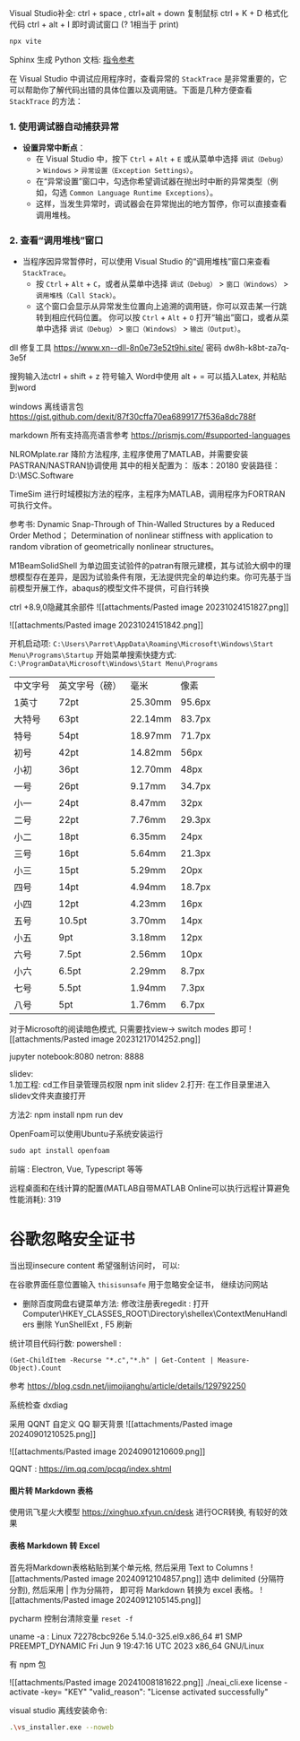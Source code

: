Visual Studio补全: ctrl + space ,  ctrl+alt + down 复制鼠标  ctrl + K + D 格式化代码 ctrl + alt + I 即时调试窗口 (? 1相当于 print)

```sh
npx vite
```

Sphinx 生成 Python 文档: [指令参考](https://towardsdatascience.com/documenting-python-code-with-sphinx-554e1d6c4f6d)

在 Visual Studio 中调试应用程序时，查看异常的 `StackTrace` 是非常重要的，它可以帮助你了解代码出错的具体位置以及调用链。下面是几种方便查看 `StackTrace` 的方法：

### 1. **使用调试器自动捕获异常**

- **设置异常中断点**：
    - 在 Visual Studio 中，按下 `Ctrl` + `Alt` + `E` 或从菜单中选择 `调试（Debug）` > `Windows` > `异常设置（Exception Settings）`。
    - 在“异常设置”窗口中，勾选你希望调试器在抛出时中断的异常类型（例如，勾选 `Common Language Runtime Exceptions`）。
    - 这样，当发生异常时，调试器会在异常抛出的地方暂停，你可以直接查看调用堆栈。

### 2. **查看“调用堆栈”窗口**

- 当程序因异常暂停时，可以使用 Visual Studio 的“调用堆栈”窗口来查看 `StackTrace`。
    - 按 `Ctrl` + `Alt` + `C`，或者从菜单中选择 `调试（Debug）` > `窗口（Windows）` > `调用堆栈（Call Stack）`。
    - 这个窗口会显示从异常发生位置向上追溯的调用链，你可以双击某一行跳转到相应代码位置。
你可以按 `Ctrl` + `Alt` + `O` 打开“输出”窗口，或者从菜单中选择 `调试（Debug）` > `窗口（Windows）` > `输出（Output）`。

dll 修复工具 https://www.xn--dll-8n0e73e52t9hi.site/ 密码 dw8h-k8bt-za7q-3e5f

搜狗输入法ctrl + shift + z 符号输入
Word中使用 alt + =  可以插入Latex, 并粘贴到word


windows 离线语言包 https://gist.github.com/dexit/87f30cffa70ea6899177f536a8dc788f

markdown 所有支持高亮语言参考 https://prismjs.com/#supported-languages  

NLROMplate.rar 降阶方法程序, 主程序使用了MATLAB，并需要安装PASTRAN/NASTRAN协调使用
其中的相关配置为：
版本：20180
安装路径：D:\\MSC.Software

TimeSim 进行时域模拟方法的程序，主程序为MATLAB，调用程序为FORTRAN可执行文件。

参考书:
Dynamic Snap-Through of Thin-Walled Structures by a Reduced Order Method；
Determination of nonlinear stiffness with application to random vibration of geometrically nonlinear structures。

M1BeamSolidShell 为单边固支试验件的patran有限元建模，其与试验大纲中的理想模型存在差异，是因为试验条件有限，无法提供完全的单边约束。你可先基于当前模型开展工作，abaqus的模型文件不提供，可自行转换

ctrl +8.9,0隐藏其余部件
![[attachments/Pasted image 20231024151827.png]]

![[attachments/Pasted image 20231024151842.png]]

开机启动项: 
`C:\Users\Parrot\AppData\Roaming\Microsoft\Windows\Start Menu\Programs\Startup`
开始菜单搜索快捷方式: 
`C:\ProgramData\Microsoft\Windows\Start Menu\Programs`

|          |                |         |        |
| -------- | -------------- | ------- | ------ |
| 中文字号 | 英文字号（磅） | 毫米    | 像素   |
| 1英寸    | 72pt           | 25.30mm | 95.6px |
| 大特号   | 63pt           | 22.14mm | 83.7px |
| 特号     | 54pt           | 18.97mm | 71.7px |
| 初号     | 42pt           | 14.82mm | 56px   |
| 小初     | 36pt           | 12.70mm | 48px   |
| 一号     | 26pt           | 9.17mm  | 34.7px |
| 小一     | 24pt           | 8.47mm  | 32px   |
| 二号     | 22pt           | 7.76mm  | 29.3px |
| 小二     | 18pt           | 6.35mm  | 24px   |
| 三号     | 16pt           | 5.64mm  | 21.3px |
| 小三     | 15pt           | 5.29mm  | 20px   |
| 四号     | 14pt           | 4.94mm  | 18.7px |
| 小四     | 12pt           | 4.23mm  | 16px   |
| 五号     | 10.5pt         | 3.70mm  | 14px   |
| 小五     | 9pt            | 3.18mm  | 12px   |
| 六号     | 7.5pt          | 2.56mm  | 10px   |
| 小六     | 6.5pt          | 2.29mm  | 8.7px  |
| 七号     | 5.5pt          | 1.94mm  | 7.3px  |
| 八号     | 5pt            | 1.76mm  | 6.7px  |

对于Microsoft的阅读暗色模式, 只需要找view-> switch modes 即可
![[attachments/Pasted image 20231217014252.png]]

jupyter notebook:8080
netron: 8888

slidev:  
1.加工程:  cd工作目录管理员权限 npm init slidev
2.打开: 在工作目录里进入slidev文件夹直接打开

方法2:
npm install
npm run dev

OpenFoam可以使用Ubuntu子系统安装运行 
```c
sudo apt install openfoam 
```

前端 : Electron, Vue, Typescript 等等  

远程桌面和在线计算的配置(MATLAB自带MATLAB Online可以执行远程计算避免性能消耗): 319 

# 谷歌忽略安全证书
当出现insecure content 希望强制访问时， 可以: 

在谷歌界面任意位置输入 `thisisunsafe` 用于忽略安全证书， 继续访问网站

- 删除百度网盘右键菜单方法: 
修改注册表regedit : 
打开 Computer\HKEY_CLASSES_ROOT\Directory\shellex\ContextMenuHandlers 
删除 YunShellExt , F5 刷新


统计项目代码行数:  powershell : 
```shell
(Get-ChildItem -Recurse "*.c","*.h" | Get-Content | Measure-Object).Count 
```

参考 https://blog.csdn.net/jimojianghu/article/details/129792250

系统检查 dxdiag 

采用 QQNT 自定义 QQ 聊天背景
![[attachments/Pasted image 20240901210525.png]]

![[attachments/Pasted image 20240901210609.png]]

QQNT : https://im.qq.com/pcqq/index.shtml

#### 图片转 Markdown 表格
使用讯飞星火大模型 https://xinghuo.xfyun.cn/desk 进行OCR转换, 有较好的效果

#### 表格 Markdown 转 Excel
首先将Markdown表格粘贴到某个单元格, 然后采用 Text to Columns 
![[attachments/Pasted image 20240912104857.png]]
选中 delimited (分隔符分割), 然后采用 | 作为分隔符， 即可将 Markdown 转换为 excel 表格。
![[attachments/Pasted image 20240912105145.png]]


pycharm 控制台清除变量 `reset -f` 



uname -a  : Linux 72278cbc926e 5.14.0-325.el9.x86_64 #1 SMP PREEMPT_DYNAMIC Fri Jun 9 19:47:16 UTC 2023 x86_64 GNU/Linux

有 npm 包


![[attachments/Pasted image 20241008181622.png]]
./neai_cli.exe license -activate -key= "KEY"
"valid_reason": "License activated successfully" 

 visual studio 离线安装命令:
```sh
.\vs_installer.exe --noweb
```

